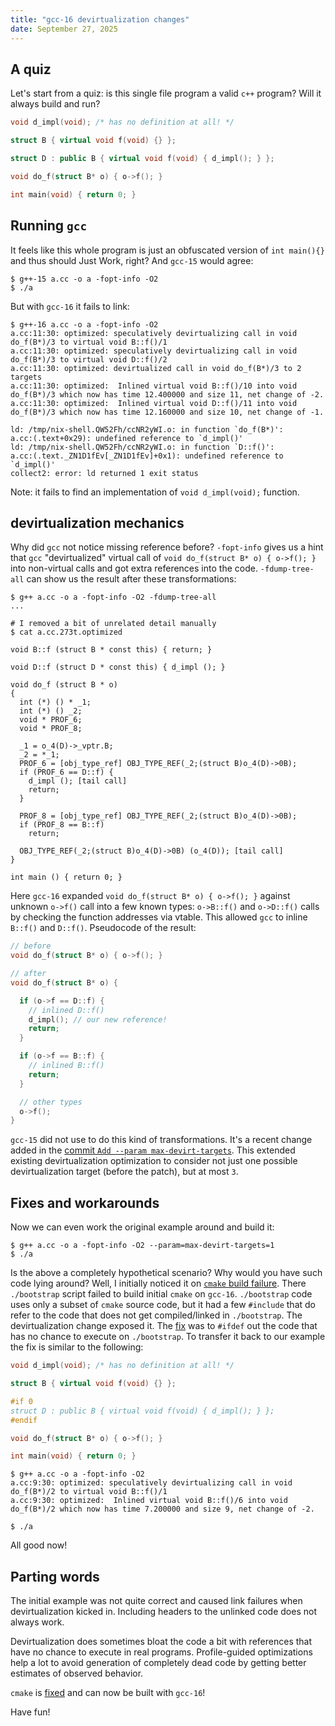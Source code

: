 ```yaml
---
title: "gcc-16 devirtualization changes"
date: September 27, 2025
---
```


## A quiz

Let's start from a quiz: is this single file program a valid `c++`
program? Will it always build and run?

```c++
void d_impl(void); /* has no definition at all! */

struct B { virtual void f(void) {} };

struct D : public B { virtual void f(void) { d_impl(); } };

void do_f(struct B* o) { o->f(); }

int main(void) { return 0; }
```

## Running `gcc`

It feels like this whole program is just an obfuscated version of
`int main(){}` and thus should Just Work, right? And `gcc-15` would agree:

```
$ g++-15 a.cc -o a -fopt-info -O2
$ ./a
```

But with `gcc-16` it fails to link:

```
$ g++-16 a.cc -o a -fopt-info -O2
a.cc:11:30: optimized: speculatively devirtualizing call in void do_f(B*)/3 to virtual void B::f()/1
a.cc:11:30: optimized: speculatively devirtualizing call in void do_f(B*)/3 to virtual void D::f()/2
a.cc:11:30: optimized: devirtualized call in void do_f(B*)/3 to 2 targets
a.cc:11:30: optimized:  Inlined virtual void B::f()/10 into void do_f(B*)/3 which now has time 12.400000 and size 11, net change of -2.
a.cc:11:30: optimized:  Inlined virtual void D::f()/11 into void do_f(B*)/3 which now has time 12.160000 and size 10, net change of -1.

ld: /tmp/nix-shell.QW52Fh/ccNR2yWI.o: in function `do_f(B*)':
a.cc:(.text+0x29): undefined reference to `d_impl()'
ld: /tmp/nix-shell.QW52Fh/ccNR2yWI.o: in function `D::f()':
a.cc:(.text._ZN1D1fEv[_ZN1D1fEv]+0x1): undefined reference to `d_impl()'
collect2: error: ld returned 1 exit status
```

Note: it fails to find an implementation of `void d_impl(void);` function.

## devirtualization mechanics

Why did `gcc` not notice missing reference before?
`-fopt-info` gives us a hint that `gcc` "devirtualized" virtual call
of `void do_f(struct B* o) { o->f(); }` into non-virtual calls and got
extra references into the code.
`-fdump-tree-all` can show us the result after these transformations:

```
$ g++ a.cc -o a -fopt-info -O2 -fdump-tree-all
...

# I removed a bit of unrelated detail manually
$ cat a.cc.273t.optimized

void B::f (struct B * const this) { return; }

void D::f (struct D * const this) { d_impl (); }

void do_f (struct B * o)
{
  int (*) () * _1;
  int (*) () _2;
  void * PROF_6;
  void * PROF_8;

  _1 = o_4(D)->_vptr.B;
  _2 = *_1;
  PROF_6 = [obj_type_ref] OBJ_TYPE_REF(_2;(struct B)o_4(D)->0B);
  if (PROF_6 == D::f) {
    d_impl (); [tail call]
    return;
  }

  PROF_8 = [obj_type_ref] OBJ_TYPE_REF(_2;(struct B)o_4(D)->0B);
  if (PROF_8 == B::f)
    return;

  OBJ_TYPE_REF(_2;(struct B)o_4(D)->0B) (o_4(D)); [tail call]
}

int main () { return 0; }
```

Here `gcc-16` expanded `void do_f(struct B* o) { o->f(); }` against
unknown `o->f()` call into a few known types: `o->B::f()` and
`o->D::f()` calls by checking the function addresses via vtable. This
allowed `gcc` to inline `B::f()` and `D::f()`. Pseudocode of the result:

```c++
// before
void do_f(struct B* o) { o->f(); }

// after
void do_f(struct B* o) {

  if (o->f == D::f) {
    // inlined D::f()
    d_impl(); // our new reference!
    return;
  }

  if (o->f == B::f) {
    // inlined B::f()
    return;
  }

  // other types
  o->f();
}
```

`gcc-15` did not use to do this kind of transformations. It's a recent
change added in the [commit `Add --param max-devirt-targets`](https://gcc.gnu.org/git/?p=gcc.git;a=commitdiff;h=9ee937b2f92a930eb5407260a56e5fe0fa137e85).
This extended existing devirtualization optimization to consider not
just one possible devirtualization target (before the patch), but at most
`3`.

## Fixes and workarounds

Now we can even work the original example around and build it:

```
$ g++ a.cc -o a -fopt-info -O2 --param=max-devirt-targets=1
$ ./a
```

Is the above a completely hypothetical scenario? Why would you have such
code lying around? Well, I initially noticed it on
[`cmake` build failure](https://gitlab.kitware.com/cmake/cmake/-/issues/27256).
There `./bootstrap` script failed to build initial `cmake` on
`gcc-16`. `./bootstrap` code uses only a subset of `cmake` source code,
but it had a few `#include` that do refer to the code that does not
get compiled/linked in `./bootstrap`. The devirtualization change exposed
it. The [fix](https://gitlab.kitware.com/cmake/cmake/-/merge_requests/11243/diffs?commit_id=ea04e19daf7010781d0df980b9683a642093e381)
was to `#ifdef` out the code that has no chance to execute on `./bootstrap`.
To transfer it back to our example the fix is similar to the following:

```c++
void d_impl(void); /* has no definition at all! */

struct B { virtual void f(void) {} };

#if 0
struct D : public B { virtual void f(void) { d_impl(); } };
#endif

void do_f(struct B* o) { o->f(); }

int main(void) { return 0; }
```

```
$ g++ a.cc -o a -fopt-info -O2
a.cc:9:30: optimized: speculatively devirtualizing call in void do_f(B*)/2 to virtual void B::f()/1
a.cc:9:30: optimized:  Inlined virtual void B::f()/6 into void do_f(B*)/2 which now has time 7.200000 and size 9, net change of -2.

$ ./a
```

All good now!

## Parting words

The initial example was not quite correct and caused link failures when
devirtualization kicked in. Including headers to the unlinked code does
not always work.

Devirtualization does sometimes bloat the code a bit with references that
have no chance to execute in real programs. Profile-guided optimizations
help a lot to avoid generation of completely dead code by getting better
estimates of observed behavior.

`cmake` is [fixed](https://gitlab.kitware.com/cmake/cmake/-/merge_requests/11243/diffs?commit_id=ea04e19daf7010781d0df980b9683a642093e381)
and can now be built with `gcc-16`!

Have fun!
